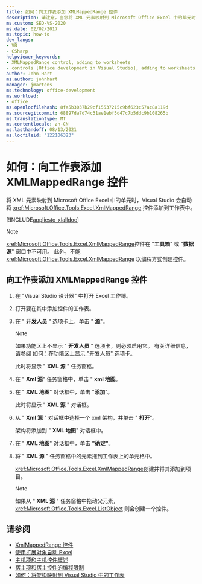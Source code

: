```yaml
---
title: 如何：向工作表添加 XMLMappedRange 控件
description: 请注意，当您将 XML 元素映射到 Microsoft Office Excel 中的单元时，Visual Studio 会自动将 XmlMappedRange 控件添加到工作表中。
ms.custom: SEO-VS-2020
ms.date: 02/02/2017
ms.topic: how-to
dev_langs:
- VB
- CSharp
helpviewer_keywords:
- XMLMappedRange control, adding to worksheets
- controls [Office development in Visual Studio], adding to worksheets
author: John-Hart
ms.author: johnhart
manager: jmartens
ms.technology: office-development
ms.workload:
- office
ms.openlocfilehash: 8fa5b3037b29cf15537215c9bf623c57ac8a119d
ms.sourcegitcommit: 68897da7d74c31ae1ebf5d47c7b5ddc9b108265b
ms.translationtype: MT
ms.contentlocale: zh-CN
ms.lasthandoff: 08/13/2021
ms.locfileid: "122106323"
---
```

# <a name="how-to-add-xmlmappedrange-controls-to-worksheets"></a>如何：向工作表添加 XMLMappedRange 控件
  将 XML 元素映射到 Microsoft Office Excel 中的单元时，Visual Studio 会自动将 <xref:Microsoft.Office.Tools.Excel.XmlMappedRange> 控件添加到工作表中。

 [!INCLUDE[appliesto_xlalldoc](../vsto/includes/appliesto-xlalldoc-md.md)]

> [!NOTE]
> <xref:Microsoft.Office.Tools.Excel.XmlMappedRange>控件在 "**工具箱**" 或 "**数据源**" 窗口中不可用。 此外，不能 <xref:Microsoft.Office.Tools.Excel.XmlMappedRange> 以编程方式创建控件。

## <a name="to-add-an-xmlmappedrange-control-to-a-worksheet"></a>向工作表添加 XMLMappedRange 控件

1. 在 "Visual Studio 设计器" 中打开 Excel 工作簿。

2. 打开要在其中添加控件的工作表。

3. 在 " **开发人员** " 选项卡上，单击 " **源**"。

    > [!NOTE]
    > 如果功能区上不显示 " **开发人员** " 选项卡，则必须启用它。 有关详细信息，请参阅 [如何：在功能区上显示 "开发人员" 选项卡](../vsto/how-to-show-the-developer-tab-on-the-ribbon.md)。

     此时将显示 " **XML 源** " 任务窗格。

4. 在 " **Xml 源**" 任务窗格中，单击 " **xml 地图**。

5. 在 " **XML 地图**" 对话框中，单击 "**添加**"。

     此时将显示 " **XML 源** " 对话框。

6. 从 " **Xml 源** " 对话框中选择一个 xml 架构，并单击 " **打开**"。

     架构将添加到 " **XML 地图**" 对话框中。

7. 在 " **XML 地图**" 对话框中，单击 **"确定"**。

8. 将 " **XML 源** " 任务窗格中的元素拖到工作表上的单元格中。

     <xref:Microsoft.Office.Tools.Excel.XmlMappedRange>创建并将其添加到项目。

    > [!NOTE]
    > 如果从 " **XML 源** " 任务窗格中拖动父元素， <xref:Microsoft.Office.Tools.Excel.ListObject> 则会创建一个控件。

## <a name="see-also"></a>请参阅
- [XmlMappedRange 控件](../vsto/xmlmappedrange-control.md)
- [使用扩展对象自动 Excel](../vsto/automating-excel-by-using-extended-objects.md)
- [主机项和主机控件概述](../vsto/host-items-and-host-controls-overview.md)
- [宿主项和宿主控件的编程限制](../vsto/programmatic-limitations-of-host-items-and-host-controls.md)
- [如何：将架构映射到 Visual Studio 中的工作表](../vsto/how-to-map-schemas-to-worksheets-inside-visual-studio.md)
